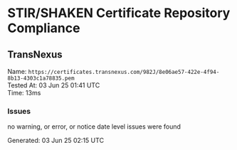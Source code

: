 # STIR/SHAKEN Certificate Repository Compliance

## TransNexus

Name: `https://certificates.transnexus.com/982J/8e06ae57-422e-4f94-8b13-4303c1a78835.pem`\
Tested At: 03 Jun 25 01:41 UTC\
Time: 13ms

### Issues

no warning, or error, or notice date level issues were found

Generated: 03 Jun 25 02:15 UTC